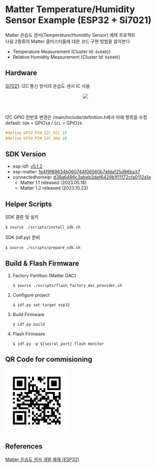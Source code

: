 # Matter Temperature/Humidity Sensor Example (ESP32 + Si7021)
Matter 온습도 센서(Temperature/Humidity Sensor) 예제 프로젝트<br>
다음 2종류의 Matter 클러스터들에 대한 코드 구현 방법을 알아본다
- Temperature Measurement (Cluster Id: `0x0402`)
- Relative Humidity Measurement (Cluster Id: `0x0405`)

Hardware
---
[Si7021](https://www.silabs.com/documents/public/data-sheets/Si7021-A20.pdf): I2C 통신 방식의 온습도 센서 IC 사용<br>
<p style="text-align:center"><img src="https://github.com/adafruit/Adafruit_Si7021/raw/master/assets/board.jpg?raw=true" width="300"></p><br>

I2C GPIO 핀번호 변경은 /main/include/definition.h에서 아래 항목을 수정<br>
default: `SDA` = GPIO`18` / `SCL` = GPIO`19`
```c
#define GPIO_PIN_I2C_SCL 19
#define GPIO_PIN_I2C_SDA 18
```

SDK Version
---
- esp-idf: [v5.1.2](https://github.com/espressif/esp-idf/tree/v5.1.2)
- esp-matter: [fe4f9f69634b060744f06560b7afdaf25d96ba37](https://github.com/espressif/esp-matter/commit/fe4f9f69634b060744f06560b7afdaf25d96ba37)
- connectedhomeip: [d38a6496c3abeb3daf6429b1f11172cfa0112a1a](https://github.com/project-chip/connectedhomeip/tree/d38a6496c3abeb3daf6429b1f11172cfa0112a1a)
  - Matter 1.1 released (2023.05.18)
  - Matter 1.2 released (2023.10.23)

Helper Scripts
---
SDK 클론 및 설치
```shell
$ source ./scripts/install_sdk.sh
```
SDK (idf.py) 준비
```shell
$ source ./scripts/prepare_sdk.sh
```

Build & Flash Firmware
---
1. Factory Partition (Matter DAC)
    ```shell
    $ source ./scripts/flash_factory_dac_provider.sh
    ```
2. Configure project
    ```shell
    $ idf.py set-target esp32
    ```
3. Build Firmware
    ```shell
    $ idf.py build
    ```
4. Flash Firmware
    ```shell
    $ idf.py -p ${seiral_port} flash monitor
    ```

QR Code for commisioning
---
![qrcode.png](./resource/DACProvider/qrcode.png)

References
---
[Matter 온습도 센서 개발 예제 (ESP32)](https://yogyui.tistory.com/entry/PROJ-Matter-%EC%98%A8%EC%8A%B5%EB%8F%84-%EC%84%BC%EC%84%9C-%EA%B0%9C%EB%B0%9C-%EC%98%88%EC%A0%9C-ESP32)<br>
